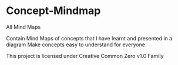 # Concept-Mindmap
All Mind Maps

Contain Mind Maps of concepts that I have learnt and presented in a diagram 
Make concepts easy to understand for everyone

This project is licensed under Creative Common Zero v1.0 Family
